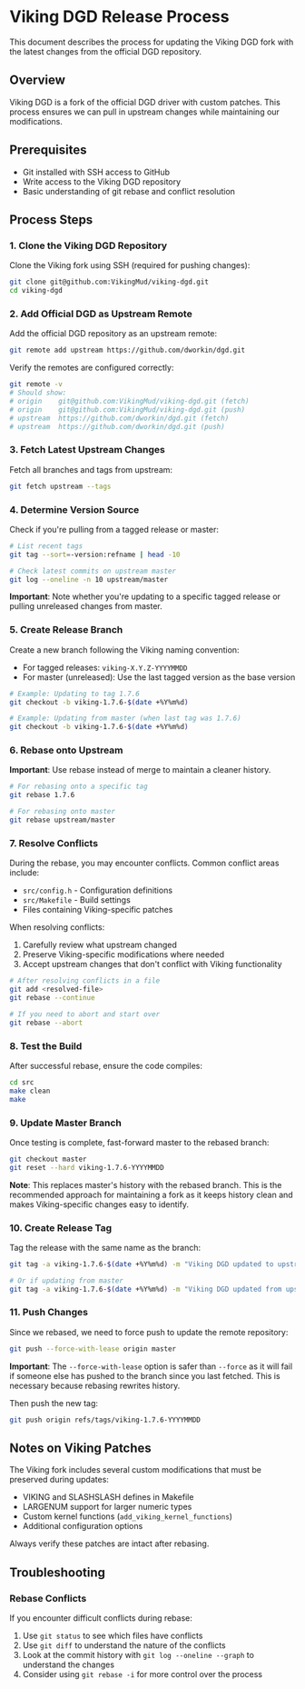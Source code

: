 # Viking DGD Release Process

This document describes the process for updating the Viking DGD fork with the latest changes from the official DGD repository.

## Overview

Viking DGD is a fork of the official DGD driver with custom patches. This process ensures we can pull in upstream changes while maintaining our modifications.

## Prerequisites

- Git installed with SSH access to GitHub
- Write access to the Viking DGD repository
- Basic understanding of git rebase and conflict resolution

## Process Steps

### 1. Clone the Viking DGD Repository

Clone the Viking fork using SSH (required for pushing changes):

```bash
git clone git@github.com:VikingMud/viking-dgd.git
cd viking-dgd
```

### 2. Add Official DGD as Upstream Remote

Add the official DGD repository as an upstream remote:

```bash
git remote add upstream https://github.com/dworkin/dgd.git
```

Verify the remotes are configured correctly:

```bash
git remote -v
# Should show:
# origin    git@github.com:VikingMud/viking-dgd.git (fetch)
# origin    git@github.com:VikingMud/viking-dgd.git (push)
# upstream  https://github.com/dworkin/dgd.git (fetch)
# upstream  https://github.com/dworkin/dgd.git (push)
```

### 3. Fetch Latest Upstream Changes

Fetch all branches and tags from upstream:

```bash
git fetch upstream --tags
```

### 4. Determine Version Source

Check if you're pulling from a tagged release or master:

```bash
# List recent tags
git tag --sort=-version:refname | head -10

# Check latest commits on upstream master
git log --oneline -n 10 upstream/master
```

**Important**: Note whether you're updating to a specific tagged release or pulling unreleased changes from master.

### 5. Create Release Branch

Create a new branch following the Viking naming convention:

- For tagged releases: `viking-X.Y.Z-YYYYMMDD`
- For master (unreleased): Use the last tagged version as the base version

```bash
# Example: Updating to tag 1.7.6
git checkout -b viking-1.7.6-$(date +%Y%m%d)

# Example: Updating from master (when last tag was 1.7.6)
git checkout -b viking-1.7.6-$(date +%Y%m%d)
```

### 6. Rebase onto Upstream

**Important**: Use rebase instead of merge to maintain a cleaner history.

```bash
# For rebasing onto a specific tag
git rebase 1.7.6

# For rebasing onto master
git rebase upstream/master
```

### 7. Resolve Conflicts

During the rebase, you may encounter conflicts. Common conflict areas include:

- `src/config.h` - Configuration definitions
- `src/Makefile` - Build settings
- Files containing Viking-specific patches

When resolving conflicts:
1. Carefully review what upstream changed
2. Preserve Viking-specific modifications where needed
3. Accept upstream changes that don't conflict with Viking functionality

```bash
# After resolving conflicts in a file
git add <resolved-file>
git rebase --continue

# If you need to abort and start over
git rebase --abort
```

### 8. Test the Build

After successful rebase, ensure the code compiles:

```bash
cd src
make clean
make
```

### 9. Update Master Branch

Once testing is complete, fast-forward master to the rebased branch:

```bash
git checkout master
git reset --hard viking-1.7.6-YYYYMMDD
```

**Note**: This replaces master's history with the rebased branch. This is the recommended approach for maintaining a fork as it keeps history clean and makes Viking-specific changes easy to identify.

### 10. Create Release Tag

Tag the release with the same name as the branch:

```bash
git tag -a viking-1.7.6-$(date +%Y%m%d) -m "Viking DGD updated to upstream 1.7.6"

# Or if updating from master
git tag -a viking-1.7.6-$(date +%Y%m%d) -m "Viking DGD updated from upstream master"
```

### 11. Push Changes

Since we rebased, we need to force push to update the remote repository:

```bash
git push --force-with-lease origin master
```

**Important**: The `--force-with-lease` option is safer than `--force` as it will fail if someone else has pushed to the branch since you last fetched. This is necessary because rebasing rewrites history.

Then push the new tag:

```bash
git push origin refs/tags/viking-1.7.6-YYYYMMDD
```

## Notes on Viking Patches

The Viking fork includes several custom modifications that must be preserved during updates:

- VIKING and SLASHSLASH defines in Makefile
- LARGENUM support for larger numeric types
- Custom kernel functions (`add_viking_kernel_functions`)
- Additional configuration options

Always verify these patches are intact after rebasing.

## Troubleshooting

### Rebase Conflicts

If you encounter difficult conflicts during rebase:

1. Use `git status` to see which files have conflicts
2. Use `git diff` to understand the nature of the conflicts
3. Look at the commit history with `git log --oneline --graph` to understand the changes
4. Consider using `git rebase -i` for more control over the process